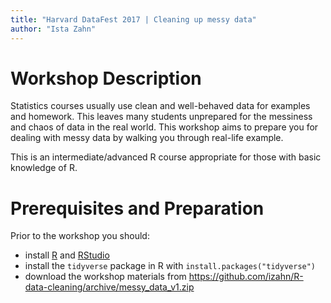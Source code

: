 ```yaml
---
title: "Harvard DataFest 2017 | Cleaning up messy data"
author: "Ista Zahn"
---
```


Workshop Description
====================

Statistics courses usually use clean and well-behaved data for examples and
homework. This leaves many students unprepared for the messiness and chaos of
data in the real world. This workshop aims to prepare you for dealing with messy
data by walking you through real-life example.

This is an intermediate/advanced R course appropriate for those with basic
knowledge of R.

Prerequisites and Preparation
=============================

Prior to the workshop you should:
- install [R](https://cran.r-project.org/) and [RStudio](https://www.rstudio.com/products/rstudio/download/#download)
- install the `tidyverse` package in R with `install.packages("tidyverse")`
- download the workshop materials from <https://github.com/izahn/R-data-cleaning/archive/messy_data_v1.zip>
